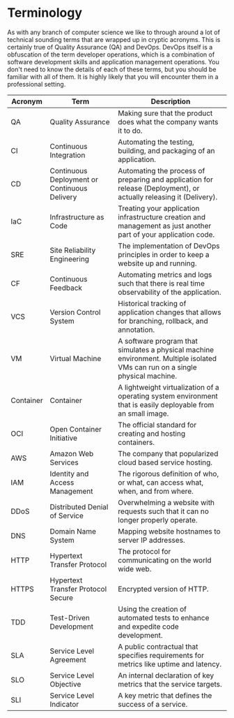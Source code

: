 # Terminology

As with any branch of computer science we like to through around a lot of technical sounding terms that are wrapped up in cryptic acronyms. This is certainly true of Quality Assurance (QA) and DevOps. DevOps itself is a obfuscation of the term developer operations, which is a combination of software development skills and application management operations. You don't need to know the details of each of these terms, but you should be familiar with all of them. It is highly likely that you will encounter them in a professional setting.

| Acronym   | Term                                         | Description                                                                                                                   |
| --------- | -------------------------------------------- | ----------------------------------------------------------------------------------------------------------------------------- |
| QA        | Quality Assurance                            | Making sure that the product does what the company wants it to do.                                                            |
| CI        | Continuous Integration                       | Automating the testing, building, and packaging of an application.                                                            |
| CD        | Continuous Deployment or Continuous Delivery | Automating the process of preparing and application for release (Deployment), or actually releasing it (Delivery).            |
| IaC       | Infrastructure as Code                       | Treating your application infrastructure creation and management as just another part of your application code.               |
| SRE       | Site Reliability Engineering                 | The implementation of DevOps principles in order to keep a website up and running.                                            |
| CF        | Continuous Feedback                          | Automating metrics and logs such that there is real time observability of the application.                                    |
| VCS       | Version Control System                       | Historical tracking of application changes that allows for branching, rollback, and annotation.                               |
| VM        | Virtual Machine                              | A software program that simulates a physical machine environment. Multiple isolated VMs can run on a single physical machine. |
| Container | Container                                    | A lightweight virtualization of a operating system environment that is easily deployable from an small image.                 |
| OCI       | Open Container Initiative                    | The official standard for creating and hosting containers.                                                                    |
| AWS       | Amazon Web Services                          | The company that popularized cloud based service hosting.                                                                     |
| IAM       | Identity and Access Management               | The rigorous definition of who, or what, can access what, when, and from where.                                               |
| DDoS      | Distributed Denial of Service                | Overwhelming a website with requests such that it can no longer properly operate.                                             |
| DNS       | Domain Name System                           | Mapping website hostnames to server IP addresses.                                                                             |
| HTTP      | Hypertext Transfer Protocol                  | The protocol for communicating on the world wide web.                                                                         |
| HTTPS     | Hypertext Transfer Protocol Secure           | Encrypted version of HTTP.                                                                                                    |
| TDD       | Test-Driven Development                      | Using the creation of automated tests to enhance and expedite code development.                                               |
| SLA       | Service Level Agreement                      | A public contractual that specifies requirements for metrics like uptime and latency.                                         |
| SLO       | Service Level Objective                      | An internal declaration of key metrics that the service targets.                                                              |
| SLI       | Service Level Indicator                      | A key metric that defines the success of a service.                                                                           |
